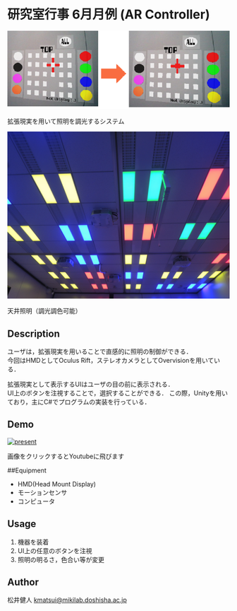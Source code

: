 研究室行事 6月月例 (AR Controller)
====

![UI](https://github.com/kentx422/Resource/blob/master/img/6mlm_UI.png?raw=true)

拡張現実を用いて照明を調光するシステム

![LED](https://github.com/kentx422/Resource/blob/master/img/6mlm_LEDlight.JPG?raw=true)

天井照明（調光調色可能）


## Description

ユーザは，拡張現実を用いることで直感的に照明の制御ができる．  
今回はHMDとしてOculus Rift，ステレオカメラとしてOvervisionを用いている．  
  
拡張現実として表示するUIはユーザの目の前に表示される．  
UI上のボタンを注視することで，選択することができる．
この際，Unityを用いており，主にC#でプログラムの実装を行っている． 

## Demo

[![present](http://img.youtube.com/vi/NefiSxb4yAQ/0.jpg)](https://www.youtube.com/watch?v=NefiSxb4yAQ)

画像をクリックするとYoutubeに飛びます

##Equipment

* HMD(Head Mount Display)  
* モーションセンサ  
* コンピュータ  

## Usage

1. 機器を装着
2. UI上の任意のボタンを注視
3. 照明の明るさ，色合い等が変更

## Author

松井健人
<kmatsui@mikilab.doshisha.ac.jp>

